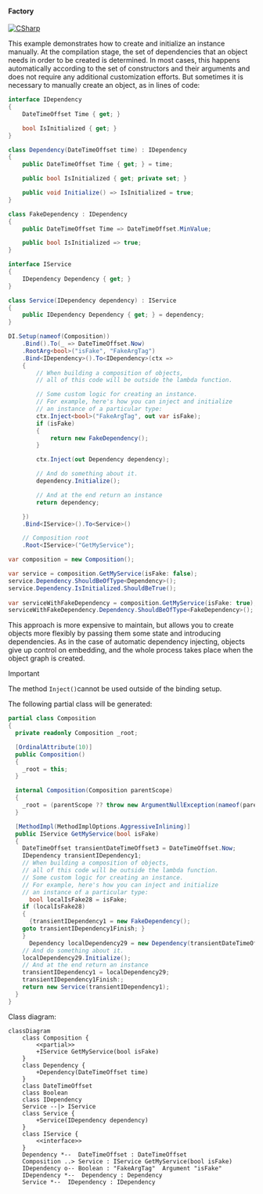 #### Factory

[![CSharp](https://img.shields.io/badge/C%23-code-blue.svg)](../tests/Pure.DI.UsageTests/Basics/FactoryScenario.cs)

This example demonstrates how to create and initialize an instance manually.
At the compilation stage, the set of dependencies that an object needs in order to be created is determined. In most cases, this happens automatically according to the set of constructors and their arguments and does not require any additional customization efforts. But sometimes it is necessary to manually create an object, as in lines of code:


```c#
interface IDependency
{
    DateTimeOffset Time { get; }

    bool IsInitialized { get; }
}

class Dependency(DateTimeOffset time) : IDependency
{
    public DateTimeOffset Time { get; } = time;

    public bool IsInitialized { get; private set; }

    public void Initialize() => IsInitialized = true;
}

class FakeDependency : IDependency
{
    public DateTimeOffset Time => DateTimeOffset.MinValue;

    public bool IsInitialized => true;
}

interface IService
{
    IDependency Dependency { get; }
}

class Service(IDependency dependency) : IService
{
    public IDependency Dependency { get; } = dependency;
}

DI.Setup(nameof(Composition))
    .Bind().To(_ => DateTimeOffset.Now)
    .RootArg<bool>("isFake", "FakeArgTag")
    .Bind<IDependency>().To<IDependency>(ctx =>
    {
        // When building a composition of objects,
        // all of this code will be outside the lambda function.

        // Some custom logic for creating an instance.
        // For example, here's how you can inject and initialize
        // an instance of a particular type:
        ctx.Inject<bool>("FakeArgTag", out var isFake);
        if (isFake)
        {
            return new FakeDependency();
        }

        ctx.Inject(out Dependency dependency);

        // And do something about it.
        dependency.Initialize();

        // And at the end return an instance
        return dependency;

    })
    .Bind<IService>().To<Service>()

    // Composition root
    .Root<IService>("GetMyService");

var composition = new Composition();

var service = composition.GetMyService(isFake: false);
service.Dependency.ShouldBeOfType<Dependency>();
service.Dependency.IsInitialized.ShouldBeTrue();
        
var serviceWithFakeDependency = composition.GetMyService(isFake: true);
serviceWithFakeDependency.Dependency.ShouldBeOfType<FakeDependency>();
```

This approach is more expensive to maintain, but allows you to create objects more flexibly by passing them some state and introducing dependencies. As in the case of automatic dependency injecting, objects give up control on embedding, and the whole process takes place when the object graph is created.
> [!IMPORTANT]
> The method `Inject()`cannot be used outside of the binding setup.

The following partial class will be generated:

```c#
partial class Composition
{
  private readonly Composition _root;

  [OrdinalAttribute(10)]
  public Composition()
  {
    _root = this;
  }

  internal Composition(Composition parentScope)
  {
    _root = (parentScope ?? throw new ArgumentNullException(nameof(parentScope)))._root;
  }

  [MethodImpl(MethodImplOptions.AggressiveInlining)]
  public IService GetMyService(bool isFake)
  {
    DateTimeOffset transientDateTimeOffset3 = DateTimeOffset.Now;
    IDependency transientIDependency1;
    // When building a composition of objects,
    // all of this code will be outside the lambda function.
    // Some custom logic for creating an instance.
    // For example, here's how you can inject and initialize
    // an instance of a particular type:
      bool localIsFake28 = isFake;
    if (localIsFake28)
    {
      {transientIDependency1 = new FakeDependency();
    goto transientIDependency1Finish; }
    }
      Dependency localDependency29 = new Dependency(transientDateTimeOffset3);
    // And do something about it.
    localDependency29.Initialize();
    // And at the end return an instance
    transientIDependency1 = localDependency29;
    transientIDependency1Finish:;
    return new Service(transientIDependency1);
  }
}
```

Class diagram:

```mermaid
classDiagram
	class Composition {
		<<partial>>
		+IService GetMyService(bool isFake)
	}
	class Dependency {
		+Dependency(DateTimeOffset time)
	}
	class DateTimeOffset
	class Boolean
	class IDependency
	Service --|> IService
	class Service {
		+Service(IDependency dependency)
	}
	class IService {
		<<interface>>
	}
	Dependency *--  DateTimeOffset : DateTimeOffset
	Composition ..> Service : IService GetMyService(bool isFake)
	IDependency o-- Boolean : "FakeArgTag"  Argument "isFake"
	IDependency *--  Dependency : Dependency
	Service *--  IDependency : IDependency
```

